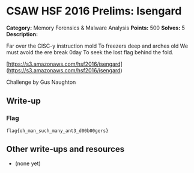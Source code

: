 # CSAW HSF 2016 Prelims: Isengard

**Category:** Memory Forensics & Malware Analysis
**Points:** 500
**Solves:** 5
**Description:**

Far over the CISC-y instruction mold
To freezers deep and arches old
We must avoid the ere break 0day
To seek the lost flag behind the fold.

[https://s3.amazonaws.com/hsf2016/isengard] (https://s3.amazonaws.com/hsf2016/isengard)

Challenge by Gus Naughton

## Write-up


### Flag

``flag{oh_man_such_many_ant3_d00b00gers}``

## Other write-ups and resources

* (none yet)

